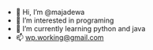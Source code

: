 - 👋 Hi, I’m @majadewa
- 👀 I’m interested in programing
- 🌱 I’m currently learning python and java
- 📫 wp.working@gmail.com

<!---
majadewa/majadewa is a ✨ special ✨ repository because its `README.md` (this file) appears on your GitHub profile.
You can click the Preview link to take a look at your changes.
--->
